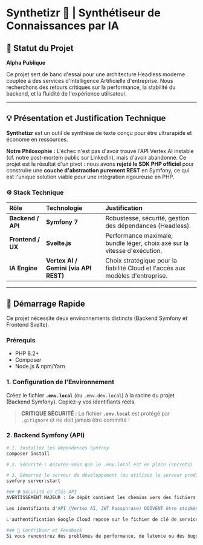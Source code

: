 # Synthetizr 🧠 | Synthétiseur de Connaissances par IA

## 🌟 Statut du Projet

**Alpha Publique**

Ce projet sert de banc d'essai pour une architecture Headless moderne couplée à des services d'Intelligence Artificielle d'entreprise. Nous recherchons des retours critiques sur la performance, la stabilité du backend, et la fluidité de l'expérience utilisateur.

---

## 💡 Présentation et Justification Technique

**Synthetizr** est un outil de synthèse de texte conçu pour être ultrarapide et économe en ressources.

**Notre Philosophie :** L'échec n'est pas d'avoir trouvé l'API Vertex AI instable (cf. notre post-mortem public sur LinkedIn), mais d'avoir abandonné. Ce projet est le résultat d'un pivot : nous avons **rejeté le SDK PHP officiel** pour construire une **couche d'abstraction purement REST** en Symfony, ce qui est l'unique solution viable pour une intégration rigoureuse en PHP.

### ⚙️ Stack Technique

| Rôle | Technologie | Justification |
| :--- | :--- | :--- |
| **Backend / API** | **Symfony 7** | Robustesse, sécurité, gestion des dépendances (Headless). |
| **Frontend / UX** | **Svelte.js** | Performance maximale, bundle léger, choix axé sur la vitesse d'exécution. |
| **IA Engine** | **Vertex AI / Gemini (via API REST)** | Choix stratégique pour la fiabilité Cloud et l'accès aux modèles d'entreprise. |

---

## 🚀 Démarrage Rapide

Ce projet nécessite deux environnements distincts (Backend Symfony et Frontend Svelte).

### Prérequis

* PHP 8.2+
* Composer
* Node.js & npm/Yarn

### 1. Configuration de l'Environnement

Créez le fichier **`.env.local`** (ou `.env.dev.local`) à la racine du projet (Backend Symfony). Copiez-y vos identifiants réels.

> **CRITIQUE SÉCURITÉ :** Le fichier **`.env.local`** est protégé par `.gitignore` et ne doit jamais être committé !

### 2. Backend Symfony (API)

```bash
# 1. Installez les dépendances Symfony
composer install

# 2. Sécurité : Assurez-vous que le .env.local est en place (secrets)

# 3. Démarrez le serveur de développement (ou utilisez le serveur prod)
symfony server:start

### 🔒 Sécurité et Clés API
AVERTISSEMENT MAJEUR : Ce dépôt contient les chemins vers des fichiers secrets et des configurations sensibles.

Les identifiants d'API (Vertex AI, JWT Passphrase) DOIVENT être stockés dans des fichiers ignorés par Git (.env.local ou Secrets Symfony).

L'authentification Google Cloud repose sur le fichier de clé de service (.json) protégé par notre règle .gitignore : /config/secrets/*.

### 🤝 Contribuer et Feedback
Si vous rencontrez des problèmes de performance, de latence ou des bugs liés à la couche d'abstraction REST, veuillez ouvrir une "Issue" sur ce dépôt. Les retours sur la qualité du code et l'architecture Svelte/Symfony sont les bienvenus.

